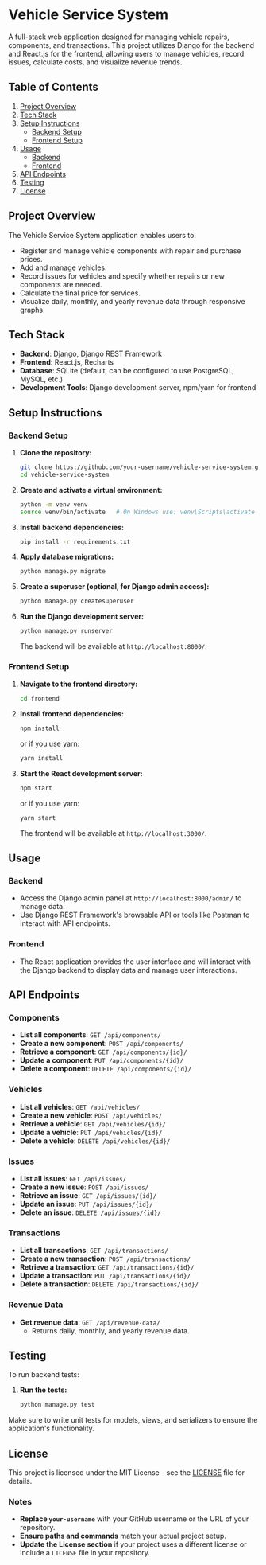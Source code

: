 # Vehicle Service System

A full-stack web application designed for managing vehicle repairs, components, and transactions. This project utilizes Django for the backend and React.js for the frontend, allowing users to manage vehicles, record issues, calculate costs, and visualize revenue trends.

## Table of Contents

1. [Project Overview](#project-overview)
2. [Tech Stack](#tech-stack)
3. [Setup Instructions](#setup-instructions)
   - [Backend Setup](#backend-setup)
   - [Frontend Setup](#frontend-setup)
4. [Usage](#usage)
   - [Backend](#backend)
   - [Frontend](#frontend)
5. [API Endpoints](#api-endpoints)
6. [Testing](#testing)
7. [License](#license)

## Project Overview

The Vehicle Service System application enables users to:

- Register and manage vehicle components with repair and purchase prices.
- Add and manage vehicles.
- Record issues for vehicles and specify whether repairs or new components are needed.
- Calculate the final price for services.
- Visualize daily, monthly, and yearly revenue data through responsive graphs.

## Tech Stack

- **Backend**: Django, Django REST Framework
- **Frontend**: React.js, Recharts
- **Database**: SQLite (default, can be configured to use PostgreSQL, MySQL, etc.)
- **Development Tools**: Django development server, npm/yarn for frontend

## Setup Instructions

### Backend Setup

1. **Clone the repository:**

   ```bash
   git clone https://github.com/your-username/vehicle-service-system.git
   cd vehicle-service-system
   ```

2. **Create and activate a virtual environment:**

   ```bash
   python -m venv venv
   source venv/bin/activate   # On Windows use: venv\Scripts\activate
   ```

3. **Install backend dependencies:**

   ```bash
   pip install -r requirements.txt
   ```

4. **Apply database migrations:**

   ```bash
   python manage.py migrate
   ```

5. **Create a superuser (optional, for Django admin access):**

   ```bash
   python manage.py createsuperuser
   ```

6. **Run the Django development server:**

   ```bash
   python manage.py runserver
   ```

   The backend will be available at `http://localhost:8000/`.

### Frontend Setup

1. **Navigate to the frontend directory:**

   ```bash
   cd frontend
   ```

2. **Install frontend dependencies:**

   ```bash
   npm install
   ```

   or if you use yarn:

   ```bash
   yarn install
   ```

3. **Start the React development server:**

   ```bash
   npm start
   ```

   or if you use yarn:

   ```bash
   yarn start
   ```

   The frontend will be available at `http://localhost:3000/`.

## Usage

### Backend

- Access the Django admin panel at `http://localhost:8000/admin/` to manage data.
- Use Django REST Framework's browsable API or tools like Postman to interact with API endpoints.

### Frontend

- The React application provides the user interface and will interact with the Django backend to display data and manage user interactions.

## API Endpoints

### Components

- **List all components**: `GET /api/components/`
- **Create a new component**: `POST /api/components/`
- **Retrieve a component**: `GET /api/components/{id}/`
- **Update a component**: `PUT /api/components/{id}/`
- **Delete a component**: `DELETE /api/components/{id}/`

### Vehicles

- **List all vehicles**: `GET /api/vehicles/`
- **Create a new vehicle**: `POST /api/vehicles/`
- **Retrieve a vehicle**: `GET /api/vehicles/{id}/`
- **Update a vehicle**: `PUT /api/vehicles/{id}/`
- **Delete a vehicle**: `DELETE /api/vehicles/{id}/`

### Issues

- **List all issues**: `GET /api/issues/`
- **Create a new issue**: `POST /api/issues/`
- **Retrieve an issue**: `GET /api/issues/{id}/`
- **Update an issue**: `PUT /api/issues/{id}/`
- **Delete an issue**: `DELETE /api/issues/{id}/`

### Transactions

- **List all transactions**: `GET /api/transactions/`
- **Create a new transaction**: `POST /api/transactions/`
- **Retrieve a transaction**: `GET /api/transactions/{id}/`
- **Update a transaction**: `PUT /api/transactions/{id}/`
- **Delete a transaction**: `DELETE /api/transactions/{id}/`

### Revenue Data

- **Get revenue data**: `GET /api/revenue-data/`
  - Returns daily, monthly, and yearly revenue data.

## Testing

To run backend tests:

1. **Run the tests:**

   ```bash
   python manage.py test
   ```

Make sure to write unit tests for models, views, and serializers to ensure the application's functionality.

## License

This project is licensed under the MIT License - see the [LICENSE](LICENSE) file for details.


### Notes

- **Replace `your-username`** with your GitHub username or the URL of your repository.
- **Ensure paths and commands** match your actual project setup.
- **Update the License section** if your project uses a different license or include a `LICENSE` file in your repository.

